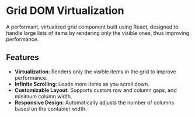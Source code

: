 # Grid DOM Virtualization

A performant, virtualized grid component built using React, designed to handle large lists of items by rendering only the visible ones, thus improving performance.

## Features

- **Virtualization**: Renders only the visible items in the grid to improve performance.
- **Infinite Scrolling**: Loads more items as you scroll down.
- **Customizable Layout**: Supports custom row and column gaps, and minimum column width.
- **Responsive Design**: Automatically adjusts the number of columns based on the container width.
